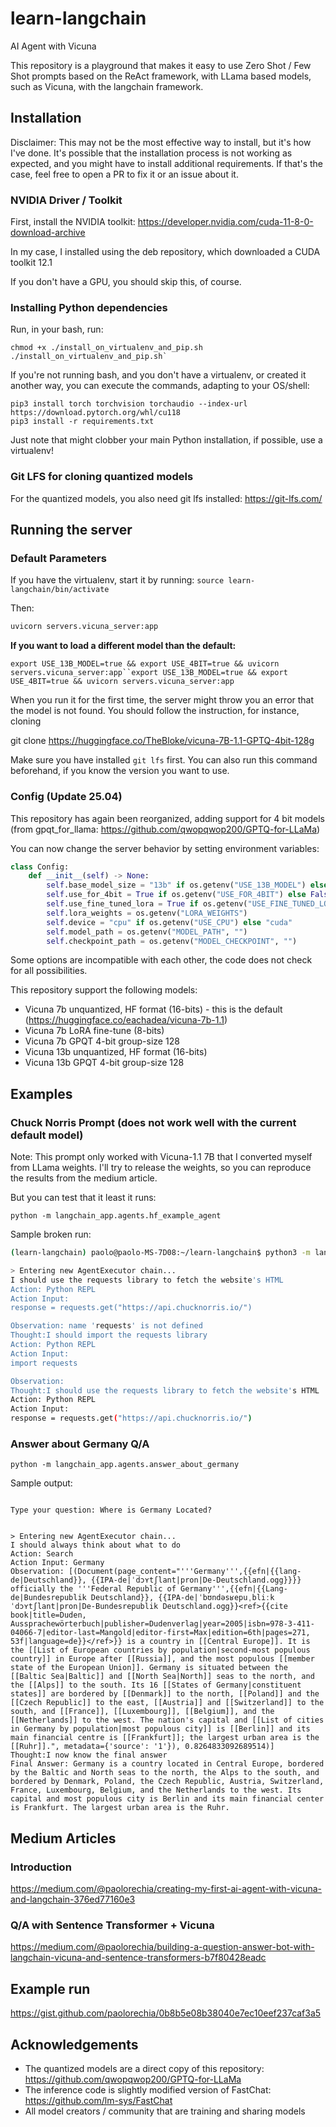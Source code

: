 # learn-langchain

AI Agent with Vicuna

This repository is a playground that makes it easy to use Zero Shot / Few Shot prompts based on the ReAct framework, with LLama based models, such as Vicuna, with the langchain framework.

## Installation

Disclaimer: This may not be the most effective way to install, but it's how I've done.
It's possible that the installation process is not working as expected, and you might have to install additional requirements. If that's the case,
feel free to open a PR to fix it or an issue about it.

### NVIDIA Driver / Toolkit
First, install the NVIDIA toolkit: https://developer.nvidia.com/cuda-11-8-0-download-archive

In my case, I installed using the deb repository, which downloaded a CUDA toolkit 12.1

If you don't have a GPU, you should skip this, of course.

### Installing Python dependencies

Run, in your bash, run: 
```
chmod +x ./install_on_virtualenv_and_pip.sh 
./install_on_virtualenv_and_pip.sh`
```

If you're not running bash, and you don't have a virtualenv, or created it another way, 
you can execute the commands, adapting to your OS/shell:

```
pip3 install torch torchvision torchaudio --index-url https://download.pytorch.org/whl/cu118
pip3 install -r requirements.txt
```

Just note that might clobber your main Python installation, if possible, use a virtualenv!

### Git LFS for cloning quantized models
For the quantized models, you also need git lfs installed: https://git-lfs.com/


## Running the server

### Default Parameters
If you have the virtualenv, start it by running: `source learn-langchain/bin/activate`

Then:

```bash
uvicorn servers.vicuna_server:app 
```

**If you want to load a different model than the default:**

```
export USE_13B_MODEL=true && export USE_4BIT=true && uvicorn servers.vicuna_server:app``export USE_13B_MODEL=true && export USE_4BIT=true && uvicorn servers.vicuna_server:app
```

When you run it for the first time, the server might throw you an error that the model is not found. You should follow the instruction, for instance, cloning

git clone https://huggingface.co/TheBloke/vicuna-7B-1.1-GPTQ-4bit-128g

Make sure you have installed `git lfs` first. You can also run this command beforehand, if you know the version you want to use.

### Config (Update 25.04)
This repository has again been reorganized, adding support for 4 bit models (from gpqt_for_llama: https://github.com/qwopqwop200/GPTQ-for-LLaMa)

You can now change the server behavior by setting environment variables:

```python
class Config:
    def __init__(self) -> None:
        self.base_model_size = "13b" if os.getenv("USE_13B_MODEL") else "7b"
        self.use_for_4bit = True if os.getenv("USE_FOR_4BIT") else False
        self.use_fine_tuned_lora = True if os.getenv("USE_FINE_TUNED_LORA") else False
        self.lora_weights = os.getenv("LORA_WEIGHTS")
        self.device = "cpu" if os.getenv("USE_CPU") else "cuda"
        self.model_path = os.getenv("MODEL_PATH", "")
        self.checkpoint_path = os.getenv("MODEL_CHECKPOINT", "")
```

Some options are incompatible with each other, the code does not check for all possibilities.

This repository support the following models:

- Vicuna 7b unquantized, HF format (16-bits) - this is the default (https://huggingface.co/eachadea/vicuna-7b-1.1)
- Vicuna 7b LoRA fine-tune (8-bits)
- Vicuna 7b GPQT 4-bit group-size 128
- Vicuna 13b unquantized, HF format (16-bits)
- Vicuna 13b GPQT 4-bit group-size 128



## Examples

### Chuck Norris Prompt (does not work well with the current default model)

Note: This prompt only worked with Vicuna-1.1 7B that I converted myself from LLama weights. I'll try to release the weights, so you can reproduce the results from the medium article.

But you can test that it least it runs:

```python -m langchain_app.agents.hf_example_agent```

Sample broken run:
```bash
(learn-langchain) paolo@paolo-MS-7D08:~/learn-langchain$ python3 -m langchain_app.agents.hf_example_agent

> Entering new AgentExecutor chain...
I should use the requests library to fetch the website's HTML
Action: Python REPL
Action Input:
response = requests.get("https://api.chucknorris.io/")

Observation: name 'requests' is not defined
Thought:I should import the requests library
Action: Python REPL
Action Input:
import requests

Observation: 
Thought:I should use the requests library to fetch the website's HTML
Action: Python REPL
Action Input:
response = requests.get("https://api.chucknorris.io/")
```

### Answer about Germany Q/A

```python -m langchain_app.agents.answer_about_germany```


Sample output:

```text

Type your question: Where is Germany Located?


> Entering new AgentExecutor chain...
I should always think about what to do
Action: Search
Action Input: Germany
Observation: [(Document(page_content="'''Germany''',{{efn|{{lang-de|Deutschland}}, {{IPA-de|ˈdɔʏtʃlant|pron|De-Deutschland.ogg}}}} officially the '''Federal Republic of Germany''',{{efn|{{Lang-de|Bundesrepublik Deutschland}}, {{IPA-de|ˈbʊndəsʁepuˌbliːk ˈdɔʏtʃlant|pron|De-Bundesrepublik Deutschland.ogg}}<ref>{{cite book|title=Duden, Aussprachewörterbuch|publisher=Dudenverlag|year=2005|isbn=978-3-411-04066-7|editor-last=Mangold|editor-first=Max|edition=6th|pages=271, 53f|language=de}}</ref>}} is a country in [[Central Europe]]. It is the [[List of European countries by population|second-most populous country]] in Europe after [[Russia]], and the most populous [[member state of the European Union]]. Germany is situated between the [[Baltic Sea|Baltic]] and [[North Sea|North]] seas to the north, and the [[Alps]] to the south. Its 16 [[States of Germany|constituent states]] are bordered by [[Denmark]] to the north, [[Poland]] and the [[Czech Republic]] to the east, [[Austria]] and [[Switzerland]] to the south, and [[France]], [[Luxembourg]], [[Belgium]], and the [[Netherlands]] to the west. The nation's capital and [[List of cities in Germany by population|most populous city]] is [[Berlin]] and its main financial centre is [[Frankfurt]]; the largest urban area is the [[Ruhr]].", metadata={'source': '1'}), 0.8264833092689514)]
Thought:I now know the final answer
Final Answer: Germany is a country located in Central Europe, bordered by the Baltic and North seas to the north, the Alps to the south, and bordered by Denmark, Poland, the Czech Republic, Austria, Switzerland, France, Luxembourg, Belgium, and the Netherlands to the west. Its capital and most populous city is Berlin and its main financial center is Frankfurt. The largest urban area is the Ruhr.
```

## Medium Articles
### Introduction
https://medium.com/@paolorechia/creating-my-first-ai-agent-with-vicuna-and-langchain-376ed77160e3
### Q/A with Sentence Transformer + Vicuna
https://medium.com/@paolorechia/building-a-question-answer-bot-with-langchain-vicuna-and-sentence-transformers-b7f80428eadc

## Example run
https://gist.github.com/paolorechia/0b8b5e08b38040e7ec10eef237caf3a5


## Acknowledgements

* The quantized models are a direct copy of this repository: https://github.com/qwopqwop200/GPTQ-for-LLaMa
* The inference code is slightly modified version of FastChat: https://github.com/lm-sys/FastChat
* All model creators / community that are training and sharing models